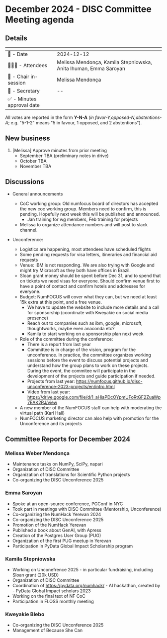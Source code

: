 # December 2024 - DISC Committee Meeting agenda

## Details

| <!-- -->    | <!-- -->    |
|-----------|---|
| 📅 - Date | 2024-12-12 |
| 🙋🏽‍♀️ - Attendees | Melissa Mendonça, Kamila Stepniowska, Anita Ihuman, Emma Saroyan |
| 💬 - Chair in-session | Melissa Mendonça |
| 📝 - Secretary | -- |
| ✅ - Minutes approval date |   |

All votes are reported in the form **Y-N-A** (*in favor-Y‚opposed-N‚abstentions-A*; e.g. "5-1-2" means "5 in favour, 1 opposed, and 2 abstentions").

## New business

1. [Melissa] Approve minutes from prior meeting
    - September TBA (preliminary notes in drive)
    - October TBA
    - November TBA

## Discussions

- General announcements
  - CoC working group: Old numfocus board of directors has accepted the new coc working group. Members need to confirm, this is pending. Hopefully next week this will be published and announced.
    - Jan training for wg members, Feb training for projects
  - Melissa to organize attendance numbers and will post to slack channel.

- Unconference:
  - Logistics are happening, most attendees have scheduled flights
  - Some pending requests for visa letters, itineraries and financial aid requests
  - Venue: IBM is not responding. We are also trying with Google and might try Microsoft as they both have offices in Brazil.
  - Sloan grant money should be spent before Dec 31, and to spend that on tickets we need visas for everyone. Should confirm venue first to have a point of contact and confirm hotels and addresses for everyone.
  - Budget: NumFOCUS will cover what they can, but we need at least 15k extra at this point, and a free venue.
    - We have to update the website to include more details and a call for sponsorship (coordinate with Kweyakie on social media presence)
    - Reach out to companies such as ibm, google, microsoft, thoughtworks, maybe even anaconda etc?
    - Kamila to start working on a sponsorship plan next week
  - Role of the committee during the conference:
    - There is a report from last year
    - Committee is in charge of the vision, program for the unconference. In practice, the committee organizes working sessions before the event to discuss potential projects and understand how the group plans to work on these projects. During the event, the commitee will participate in the development of the projects and guide participation if needed.
    - Projects from last year: https://numfocus.github.io/disc-unconference-2023-projects/en/intro.html
    - Video from last year: https://drive.google.com/file/d/1_aHiaPDcOYpmUFoRtGF2ZuaWp7EAK2RJ/view
  - A new member of the NumFOCUS staff can help with moderating the virtual path (Kari Hall)
  - NumFOCUS marketing director can also help with promotion for the Unconference and its projects

## Committee Reports for December 2024

### Melissa Weber Mendonça
- Maintenance tasks on NumPy, SciPy, napari
- Organization of DISC Committee
- Organization of translations for Scientific Python projects
- Co-organizing the DISC Unconference 2025

### Emma Saroyan
- Spoke at an open-source conference, PGConf in NYC
- Took part in meetings with DISC Committee (Mentorship, Unconference)
- Co-organizing the NumHack Yerevan 2024
- Co-organizing the DISC Unconference 2025
- Promotion of the NumHack Yerevan
- Published a book about GenAI, with Apress
- Creation of the Postgres User Group (PUG)
- Organization of the first PUG meetup in Yerevan
- Participation in PyData Global Impact Scholarship program

### Kamila Stepniowska
- Working on Unconefrence 2025 -  in particular fundraising, including Sloan grant (20k USD)
- Organization of DISC Committee
- Coordination of https://pydata.org/numhack/ - AI hackathon, created by - PyData Global Impact scholars 2023
- Working on the final text of NF CoC
- Participation in FLOSS monthly meeting

### Kweyakie Blebo
- Co-organizing the DISC Unconference 2025
- Management of Because She Can
